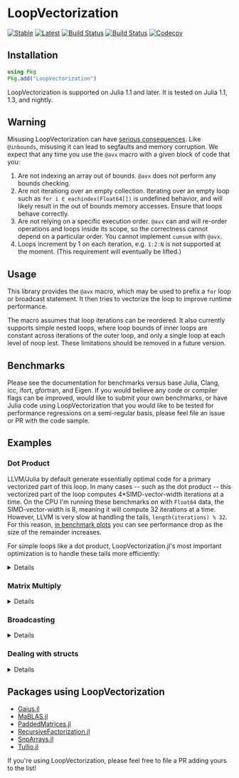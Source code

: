 # LoopVectorization

[![Stable](https://img.shields.io/badge/docs-stable-blue.svg)](https://chriselrod.github.io/LoopVectorization.jl/stable)
[![Latest](https://img.shields.io/badge/docs-latest-blue.svg)](https://chriselrod.github.io/LoopVectorization.jl/latest)
[![Build Status](https://travis-ci.com/chriselrod/LoopVectorization.jl.svg?branch=master)](https://travis-ci.com/chriselrod/LoopVectorization.jl)
[![Build Status](https://ci.appveyor.com/api/projects/status/github/chriselrod/LoopVectorization.jl?svg=true)](https://ci.appveyor.com/project/chriselrod/LoopVectorization-jl)
[![Codecov](https://codecov.io/gh/chriselrod/LoopVectorization.jl/branch/master/graph/badge.svg)](https://codecov.io/gh/chriselrod/LoopVectorization.jl)

## Installation

```julia
using Pkg
Pkg.add("LoopVectorization")
```
LoopVectorization is supported on Julia 1.1 and later. It is tested on Julia 1.1, 1.3, and nightly.

## Warning

Misusing LoopVectorization can have [serious consequences](http://catb.org/jargon/html/N/nasal-demons.html). Like `@inbounds`, misusing it can lead to segfaults and memory corruption.
We expect that any time you use the `@avx` macro with a given block of code that you:
1. Are not indexing an array out of bounds. `@avx` does not perform any bounds checking.
2. Are not iterationg over an empty collection. Iterating over an empty loop such as `for i ∈ eachindex(Float64[])` is undefined behavior, and will likely result in the out of bounds memory accesses. Ensure that loops behave correctly.
3. Are not relying on a specific execution order. `@avx` can and will re-order operations and loops inside its scope, so the correctness cannot depend on a particular order. You cannot implement `cumsum` with `@avx`.
4. Loops increment by 1 on each iteration, e.g. `1:2:N` is not supported at the moment. (This requirement will eventually be lifted.)

## Usage

This library provides the `@avx` macro, which may be used to prefix a `for` loop or broadcast statement.
It then tries to vectorize the loop to improve runtime performance.

The macro assumes that loop iterations can be reordered. It also currently supports simple nested loops, where loop bounds of inner loops are constant across iterations of the outer loop, and only a single loop at each level of noop lest. These limitations should be removed in a future version.

## Benchmarks

Please see the documentation for benchmarks versus base Julia, Clang, icc, ifort, gfortran, and Eigen. If you would believe any code or compiler flags can be improved, would like to submit your own benchmarks, or have Julia code using LoopVectorization that you would like to be tested for performance regressions on a semi-regular basis, please feel file an issue or PR with the code sample.

## Examples
### Dot Product

LLVM/Julia by default generate essentially optimal code for a primary vectorized part of this loop. In many cases -- such as the dot product -- this vectorized part of the loop computes 4*SIMD-vector-width iterations at a time.
On the CPU I'm running these benchmarks on with `Float64` data, the SIMD-vector-width is 8, meaning it will compute 32 iterations at a time.
However, LLVM is very slow at handling the tails, `length(iterations) % 32`. For this reason, [in benchmark plots](https://chriselrod.github.io/LoopVectorization.jl/latest/examples/dot_product/) you can see performance drop as the size of the remainder increases.

For simple loops like a dot product, LoopVectorization.jl's most important optimization is to handle these tails more efficiently:
<details>
 <summaryClick me! ></summary>
<p>
 
 ```julia
julia> using LoopVectorization, BenchmarkTools

julia> function mydot(a, b)
           s = 0.0
           @inbounds @simd for i ∈ eachindex(a,b)
               s += a[i]*b[i]
           end
           s
       end
mydot (generic function with 1 method)

julia> function mydotavx(a, b)
           s = 0.0
           @avx for i ∈ eachindex(a,b)
               s += a[i]*b[i]
           end
           s
       end
mydotavx (generic function with 1 method)

julia> a = rand(256); b = rand(256);

julia> @btime mydot($a, $b)
  12.220 ns (0 allocations: 0 bytes)
62.67140864639772

julia> @btime mydotavx($a, $b) # performance is similar
  12.104 ns (0 allocations: 0 bytes)
62.67140864639772

julia> a = rand(255); b = rand(255);

julia> @btime mydot($a, $b) # with loops shorter by 1, the remainder is now 32, and it is slow
  36.530 ns (0 allocations: 0 bytes)
61.25056244423578

julia> @btime mydotavx($a, $b) # performance remains mostly unchanged.
  12.226 ns (0 allocations: 0 bytes)
61.250562444235776
```
</p>
</details>



### Matrix Multiply
<details>
 <summaryClick me! ></summary>
<p>

We can also vectorize fancier loops. A likely familiar example to dive into:
```julia
julia> function mygemm!(C, A, B)
           @inbounds @fastmath for m ∈ axes(A,1), n ∈ axes(B,2)
               Cmn = zero(eltype(C))
               for k ∈ axes(A,2)
                   Cmn += A[m,k] * B[k,n]
               end
               C[m,n] = Cmn
           end
       end
mygemm! (generic function with 1 method)

julia> function mygemmavx!(C, A, B)
           @avx for m ∈ axes(A,1), n ∈ axes(B,2)
               Cmn = zero(eltype(C))
               for k ∈ axes(A,2)
                   Cmn += A[m,k] * B[k,n]
               end
               C[m,n] = Cmn
           end
       end
mygemmavx! (generic function with 1 method)

julia> M, K, N = 191, 189, 171;

julia> C1 = Matrix{Float64}(undef, M, N); A = randn(M, K); B = randn(K, N);

julia> C2 = similar(C1); C3 = similar(C1);

julia> @benchmark mygemmavx!($C1, $A, $B)
BenchmarkTools.Trial:
  memory estimate:  0 bytes
  allocs estimate:  0
  --------------
  minimum time:     111.722 μs (0.00% GC)
  median time:      112.528 μs (0.00% GC)
  mean time:        112.673 μs (0.00% GC)
  maximum time:     189.400 μs (0.00% GC)
  --------------
  samples:          10000
  evals/sample:     1

julia> @benchmark mygemm!($C2, $A, $B)
BenchmarkTools.Trial:
  memory estimate:  0 bytes
  allocs estimate:  0
  --------------
  minimum time:     4.891 ms (0.00% GC)
  median time:      4.899 ms (0.00% GC)
  mean time:        4.899 ms (0.00% GC)
  maximum time:     5.049 ms (0.00% GC)
  --------------
  samples:          1021
  evals/sample:     1

julia> using LinearAlgebra, Test

julia> @test all(C1 .≈ C2)
Test Passed

julia> BLAS.set_num_threads(1); BLAS.vendor()
:mkl

julia> @benchmark mul!($C3, $A, $B)
BenchmarkTools.Trial:
  memory estimate:  0 bytes
  allocs estimate:  0
  --------------
  minimum time:     117.221 μs (0.00% GC)
  median time:      118.745 μs (0.00% GC)
  mean time:        118.892 μs (0.00% GC)
  maximum time:     193.826 μs (0.00% GC)
  --------------
  samples:          10000
  evals/sample:     1

julia> @test all(C1 .≈ C3)
Test Passed

julia> 2e-9M*K*N ./ (111.722e-6, 4.891e-3, 117.221e-6)
(110.50516460500171, 2.524199141279902, 105.32121377568868)
```
It can produce a good macro kernel. An implementation of matrix multiplication able to handle large matrices would need to be perform blocking and packing of arrays to prevent the operations from being memory bottle-necked.
Some day, LoopVectorization may itself may try to model the costs of memory movement in the L1 and L2 cache, and use these to generate loops around the macro kernel following the work of [Low, et al. (2016)](http://www.cs.utexas.edu/users/flame/pubs/TOMS-BLIS-Analytical.pdf).

But for now, you should view it as a tool for generating efficient computational kernels, leaving tasks of parallelization and cache efficiency to you.


<!-- ```julia -->


<!-- ``` -->

</p>
</details>

### Broadcasting
<details>
 <summaryClick me! ></summary>
<p>

Another example, a straightforward operation expressed well via broadcasting and `*ˡ` (which is typed `*\^l`), the lazy matrix multiplication operator:
```julia
julia> using LoopVectorization, LinearAlgebra, BenchmarkTools, Test; BLAS.set_num_threads(1)

julia> A = rand(5,77); B = rand(77, 51); C = rand(51,49); D = rand(49,51);

julia> X1 =      view(A,1,:) .+ B  *  (C .+ D');

julia> X2 = @avx view(A,1,:) .+ B .*ˡ (C .+ D');

julia> @test X1 ≈ X2
Test Passed

julia> buf1 = Matrix{Float64}(undef, size(C,1), size(C,2));

julia> buf2 = similar(X1);

julia> @btime $X1 .= view($A,1,:) .+ mul!($buf2, $B, ($buf1 .= $C .+ $D'));
  9.188 μs (0 allocations: 0 bytes)

julia> @btime @avx $X2 .= view($A,1,:) .+ $B .*ˡ ($C .+ $D');
  6.751 μs (0 allocations: 0 bytes)

julia> @test X1 ≈ X2
Test Passed

julia> AmulBtest!(X1, B, C, D, view(A,1,:))

julia> AmulBtest2!(X2, B, C, D, view(A,1,:))

julia> @test X1 ≈ X2
Test Passed
```
The lazy matrix multiplication operator `*ˡ` escapes broadcasts and fuses, making it easy to write code that avoids intermediates. However, I would recomend always checking if splitting the operation into pieces, or at least isolating the matrix multiplication, increases performance. That will often be the case, especially if the matrices are large, where a separate multiplication can leverage BLAS (and perhaps take advantage of threads).
This may improve as the optimizations within LoopVectorization improve.

Note that loops will be faster than broadcasting in general. This is because the behavior of broadcasts is determined by runtime information (i.e., dimensions other than the leading dimension of size `1` will be broadcasted; it is not known which these will be at compile time).
```julia
julia> function AmulBtest!(C,A,Bk,Bn,d)
          @avx for m ∈ axes(A,1), n ∈ axes(Bk,2)
             ΔCₘₙ = zero(eltype(C))
             for k ∈ axes(A,2)
                ΔCₘₙ += A[m,k] * (Bk[k,n] + Bn[n,k])
             end
             C[m,n] = ΔCₘₙ + d[m]
          end
       end
AmulBtest! (generic function with 1 method)

julia> AmulBtest!(X2, B, C, D, view(A,1,:))

julia> @test X1 ≈ X2
Test Passed

julia> @benchmark AmulBtest!($X2, $B, $C, $D, view($A,1,:))
BenchmarkTools.Trial:
  memory estimate:  0 bytes
  allocs estimate:  0
  --------------
  minimum time:     5.793 μs (0.00% GC)
  median time:      5.816 μs (0.00% GC)
  mean time:        5.824 μs (0.00% GC)
  maximum time:     14.234 μs (0.00% GC)
  --------------
  samples:          10000
  evals/sample:     6
```

</p>
</details>


### Dealing with structs
<details>
 <summaryClick me! ></summary>
<p>

The key to the `@avx` macro's performance gains is leveraging knowledge of exactly how data like `Float64`s and `Int`s are handled by a CPU. As such, it is not strightforward to generalize the `@avx` macro to work on arrays containing structs such as `Matrix{Complex{Float64}}`. Instead, it is currently recommended that users wishing to apply `@avx` to arrays of structs use packages such as [StructArrays.jl](https://github.com/JuliaArrays/StructArrays.jl) which transform an array where each element is a struct into a struct where each element is an array. Using StructArrays.jl, we can write a matrix multiply (gemm) kernel that works on matrices of `Complex{Float64}`s and `Complex{Int}`s:
```julia 
using LoopVectorization, LinearAlgebra, StructArrays, BenchmarkTools, Test

BLAS.set_num_threads(1); @show BLAS.vendor()

const MatrixFInt64 = Union{Matrix{Float64}, Matrix{Int}}

function mul_avx!(C::MatrixFInt64, A::MatrixFInt64, B::MatrixFInt64)
    @avx for m ∈ 1:size(A,1), n ∈ 1:size(B,2)
        Cmn = zero(eltype(C))
        for k ∈ 1:size(A,2)
            Cmn += A[m,k] * B[k,n]
        end
        C[m,n] = Cmn
    end
end

function mul_add_avx!(C::MatrixFInt64, A::MatrixFInt64, B::MatrixFInt64, factor=1)
    @avx for m ∈ 1:size(A,1), n ∈ 1:size(B,2)
        ΔCmn = zero(eltype(C))
        for k ∈ 1:size(A,2)
            ΔCmn += A[m,k] * B[k,n]
        end
        C[m,n] += factor * ΔCmn
    end
end

const StructMatrixComplexFInt64 = Union{StructArray{ComplexF64,2}, StructArray{Complex{Int},2}}

function mul_avx!(C:: StructMatrixComplexFInt64, A::StructMatrixComplexFInt64, B::StructMatrixComplexFInt64)
    mul_avx!(    C.re, A.re, B.re)     # C.re = A.re * B.re
    mul_add_avx!(C.re, A.im, B.im, -1) # C.re = C.re - A.im * B.im
    mul_avx!(    C.im, A.re, B.im)     # C.im = A.re * B.im
    mul_add_avx!(C.im, A.im, B.re)     # C.im = C.im + A.im * B.re
end
```
this `mul_avx!` kernel can now accept `StructArray` matrices of complex numbers and multiply them efficiently:
```julia
julia> M, K, N = 56, 57, 58
(56, 57, 58)

julia> A  = StructArray(randn(ComplexF64, M, K));

julia> B  = StructArray(randn(ComplexF64, K, N));

julia> C1 = StructArray(Matrix{ComplexF64}(undef, M, N));

julia> C2 = collect(similar(C1));

julia> @btime mul_avx!($C1, $A, $B)
  13.525 μs (0 allocations: 0 bytes)

julia> @btime mul!(    $C2, $(collect(A)), $(collect(B))); # collect turns the StructArray into a regular Array
  14.003 μs (0 allocations: 0 bytes)

julia> @test C1 ≈ C2
Test Passed
```

Similar approaches can be taken to make kernels working with a variety of numeric struct types such as [dual numbers](https://github.com/JuliaDiff/DualNumbers.jl), [DoubleFloats](https://github.com/JuliaMath/DoubleFloats.jl), etc. 

</p>
</details>

## Packages using LoopVectorization

* [Gaius.jl](https://github.com/MasonProtter/Gaius.jl)
* [MaBLAS.jl](https://github.com/YingboMa/MaBLAS.jl)
* [PaddedMatrices.jl](https://github.com/chriselrod/PaddedMatrices.jl)
* [RecursiveFactorization.jl](https://github.com/YingboMa/RecursiveFactorization.jl)
* [SnpArrays.jl](https://github.com/OpenMendel/SnpArrays.jl)
* [Tullio.jl](https://github.com/mcabbott/Tullio.jl)

If you're using LoopVectorization, please feel free to file a PR adding yours to the list!

